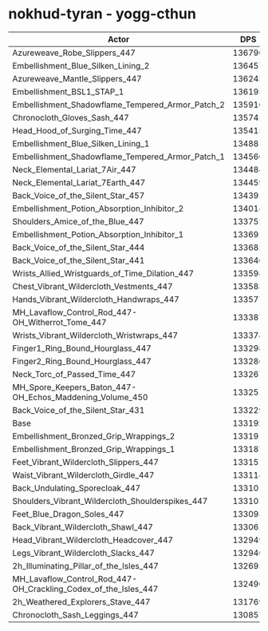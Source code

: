 # nokhud-tyran - yogg-cthun
| Actor | DPS | Increase |
|---|:---:|:---:|
|Azureweave_Robe_Slippers_447|136790|2.70%|
|Embellishment_Blue_Silken_Lining_2|136457|2.45%|
|Azureweave_Mantle_Slippers_447|136243|2.29%|
|Embellishment_BSL1_STAP_1|136195|2.25%|
|Embellishment_Shadowflame_Tempered_Armor_Patch_2|135916|2.05%|
|Chronocloth_Gloves_Sash_447|135742|1.91%|
|Head_Hood_of_Surging_Time_447|135415|1.67%|
|Embellishment_Blue_Silken_Lining_1|134881|1.27%|
|Embellishment_Shadowflame_Tempered_Armor_Patch_1|134566|1.03%|
|Neck_Elemental_Lariat_7Air_447|134484|0.97%|
|Neck_Elemental_Lariat_7Earth_447|134459|0.95%|
|Back_Voice_of_the_Silent_Star_457|134391|0.90%|
|Embellishment_Potion_Absorption_Inhibitor_2|134014|0.62%|
|Shoulders_Amice_of_the_Blue_447|133752|0.42%|
|Embellishment_Potion_Absorption_Inhibitor_1|133691|0.37%|
|Back_Voice_of_the_Silent_Star_444|133682|0.37%|
|Back_Voice_of_the_Silent_Star_441|133646|0.34%|
|Wrists_Allied_Wristguards_of_Time_Dilation_447|133598|0.30%|
|Chest_Vibrant_Wildercloth_Vestments_447|133583|0.29%|
|Hands_Vibrant_Wildercloth_Handwraps_447|133577|0.29%|
|MH_Lavaflow_Control_Rod_447-OH_Witherrot_Tome_447|133387|0.15%|
|Wrists_Vibrant_Wildercloth_Wristwraps_447|133374|0.14%|
|Finger1_Ring_Bound_Hourglass_447|133298|0.08%|
|Finger2_Ring_Bound_Hourglass_447|133286|0.07%|
|Neck_Torc_of_Passed_Time_447|133267|0.06%|
|MH_Spore_Keepers_Baton_447-OH_Echos_Maddening_Volume_450|133251|0.04%|
|Back_Voice_of_the_Silent_Star_431|133229|0.03%|
|Base|133192|0.00%|
|Embellishment_Bronzed_Grip_Wrappings_2|133191|0.00%|
|Embellishment_Bronzed_Grip_Wrappings_1|133187|0.00%|
|Feet_Vibrant_Wildercloth_Slippers_447|133151|-0.03%|
|Waist_Vibrant_Wildercloth_Girdle_447|133114|-0.06%|
|Back_Undulating_Sporecloak_447|133101|-0.07%|
|Shoulders_Vibrant_Wildercloth_Shoulderspikes_447|133101|-0.07%|
|Feet_Blue_Dragon_Soles_447|133093|-0.07%|
|Back_Vibrant_Wildercloth_Shawl_447|133061|-0.10%|
|Head_Vibrant_Wildercloth_Headcover_447|132949|-0.18%|
|Legs_Vibrant_Wildercloth_Slacks_447|132940|-0.19%|
|2h_Illuminating_Pillar_of_the_Isles_447|132695|-0.37%|
|MH_Lavaflow_Control_Rod_447-OH_Crackling_Codex_of_the_Isles_447|132496|-0.52%|
|2h_Weathered_Explorers_Stave_447|131769|-1.07%|
|Chronocloth_Sash_Leggings_447|130857|-1.75%|
